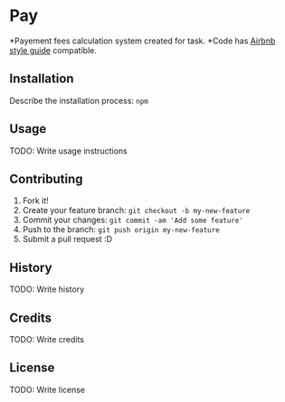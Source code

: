 # Pay 

*Payement fees calculation system created for task.
*Code has [Airbnb style guide](https://github.com/airbnb/javascript) compatible.


## Installation

Describe the installation process:
`npm`

## Usage

TODO: Write usage instructions

## Contributing

1. Fork it!
2. Create your feature branch: `git checkout -b my-new-feature`
3. Commit your changes: `git commit -am 'Add some feature'`
4. Push to the branch: `git push origin my-new-feature`
5. Submit a pull request :D

## History

TODO: Write history

## Credits

TODO: Write credits

## License

TODO: Write license
